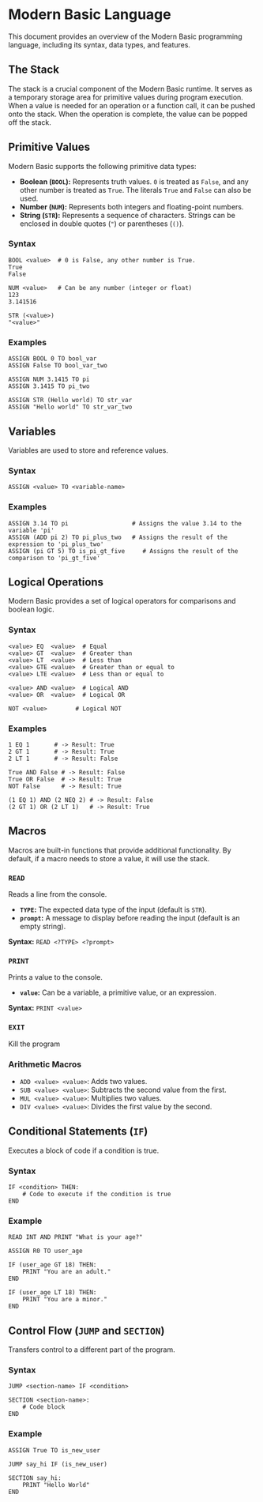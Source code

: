 # Modern Basic Language

This document provides an overview of the Modern Basic programming language, including its syntax, data types, and features.

## The Stack

The stack is a crucial component of the Modern Basic runtime. It serves as a temporary storage area for primitive values during program execution. When a value is needed for an operation or a function call, it can be pushed onto the stack. When the operation is complete, the value can be popped off the stack.

## Primitive Values

Modern Basic supports the following primitive data types:

*   **Boolean (`BOOL`):** Represents truth values. `0` is treated as `False`, and any other number is treated as `True`. The literals `True` and `False` can also be used.
*   **Number (`NUM`):** Represents both integers and floating-point numbers.
*   **String (`STR`):** Represents a sequence of characters. Strings can be enclosed in double quotes (`"`) or parentheses (`()`).

### Syntax

```
BOOL <value>  # 0 is False, any other number is True.
True
False

NUM <value>   # Can be any number (integer or float)
123
3.141516

STR (<value>) 
"<value>"
```

### Examples

```
ASSIGN BOOL 0 TO bool_var
ASSIGN False TO bool_var_two

ASSIGN NUM 3.1415 TO pi
ASSIGN 3.1415 TO pi_two

ASSIGN STR (Hello world) TO str_var
ASSIGN "Hello world" TO str_var_two
```

## Variables

Variables are used to store and reference values.

### Syntax

```
ASSIGN <value> TO <variable-name>
```

### Examples

```
ASSIGN 3.14 TO pi                  # Assigns the value 3.14 to the variable 'pi'
ASSIGN (ADD pi 2) TO pi_plus_two   # Assigns the result of the expression to 'pi_plus_two'
ASSIGN (pi GT 5) TO is_pi_gt_five     # Assigns the result of the comparison to 'pi_gt_five'
```

## Logical Operations

Modern Basic provides a set of logical operators for comparisons and boolean logic.

### Syntax

```
<value> EQ  <value>  # Equal
<value> GT  <value>  # Greater than
<value> LT  <value>  # Less than
<value> GTE <value>  # Greater than or equal to
<value> LTE <value>  # Less than or equal to

<value> AND <value>  # Logical AND
<value> OR  <value>  # Logical OR

NOT <value>        # Logical NOT
```

### Examples

```
1 EQ 1       # -> Result: True
2 GT 1       # -> Result: True
2 LT 1       # -> Result: False

True AND False # -> Result: False
True OR False  # -> Result: True
NOT False      # -> Result: True

(1 EQ 1) AND (2 NEQ 2) # -> Result: False
(2 GT 1) OR (2 LT 1)   # -> Result: True
```

## Macros

Macros are built-in functions that provide additional functionality. By default, if a macro needs to store a value, it will use the stack.

### `READ`

Reads a line from the console.

*   **`TYPE`:** The expected data type of the input (default is `STR`).
*   **`prompt`:** A message to display before reading the input (default is an empty string).

**Syntax:** `READ <?TYPE> <?prompt>`

### `PRINT`

Prints a value to the console.

*   **`value`:** Can be a variable, a primitive value, or an expression.

**Syntax:** `PRINT <value>`

### `EXIT`

Kill the program

### Arithmetic Macros

*   `ADD <value> <value>`: Adds two values.
*   `SUB <value> <value>`: Subtracts the second value from the first.
*   `MUL <value> <value>`: Multiplies two values.
*   `DIV <value> <value>`: Divides the first value by the second.

## Conditional Statements (`IF`)

Executes a block of code if a condition is true.

### Syntax

```
IF <condition> THEN:
    # Code to execute if the condition is true
END
```

### Example

```
READ INT AND PRINT "What is your age?"

ASSIGN R0 TO user_age

IF (user_age GT 18) THEN:
    PRINT "You are an adult."
END

IF (user_age LT 18) THEN:
    PRINT "You are a minor."
END
```

## Control Flow (`JUMP` and `SECTION`)

Transfers control to a different part of the program.

### Syntax

```
JUMP <section-name> IF <condition>

SECTION <section-name>:
    # Code block
END
```

### Example

```
ASSIGN True TO is_new_user

JUMP say_hi IF (is_new_user)

SECTION say_hi:
    PRINT "Hello World"
END
```

